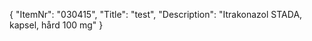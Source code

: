 {
  "ItemNr": "030415",
  "Title": "test",
  "Description": "Itrakonazol STADA, kapsel, hård 100 mg"
}